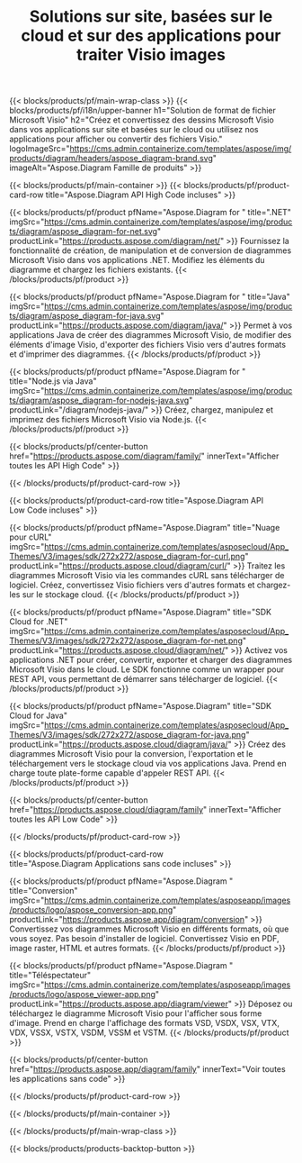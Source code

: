 ﻿---
title: Solutions sur site, basées sur le cloud et sur des applications pour traiter Visio images 
weight: 1110
url: /fr/
description: Créez, traitez et convertissez des dessins Microsoft Visio via des API High Code ou des SDK basés sur le cloud. Ou utilisez nos applications multiplateformes pour afficher ou convertir des fichiers Visio.
---
{{< blocks/products/pf/main-wrap-class >}}
{{< blocks/products/pf/i18n/upper-banner h1="Solution de format de fichier Microsoft Visio" h2="Créez et convertissez des dessins Microsoft Visio dans vos applications sur site et basées sur le cloud ou utilisez nos applications pour afficher ou convertir des fichiers Visio." logoImageSrc="https://cms.admin.containerize.com/templates/aspose/img/products/diagram/headers/aspose_diagram-brand.svg" imageAlt="Aspose.Diagram Famille de produits" >}}

{{< blocks/products/pf/main-container >}}
{{< blocks/products/pf/product-card-row title="Aspose.Diagram API High Code incluses" >}}

{{< blocks/products/pf/product pfName="Aspose.Diagram for " title=".NET" imgSrc="https://cms.admin.containerize.com/templates/aspose/img/products/diagram/aspose_diagram-for-net.svg" productLink="https://products.aspose.com/diagram/net/" >}}
Fournissez la fonctionnalité de création, de manipulation et de conversion de diagrammes Microsoft Visio dans vos applications .NET. Modifiez les éléments du diagramme et chargez les fichiers existants.
{{< /blocks/products/pf/product >}}

{{< blocks/products/pf/product pfName="Aspose.Diagram for " title="Java" imgSrc="https://cms.admin.containerize.com/templates/aspose/img/products/diagram/aspose_diagram-for-java.svg" productLink="https://products.aspose.com/diagram/java/" >}}
Permet à vos applications Java de créer des diagrammes Microsoft Visio, de modifier des éléments d'image Visio, d'exporter des fichiers Visio vers d'autres formats et d'imprimer des diagrammes.
{{< /blocks/products/pf/product >}}

{{< blocks/products/pf/product pfName="Aspose.Diagram for " title="Node.js via Java" imgSrc="https://cms.admin.containerize.com/templates/aspose/img/products/diagram/aspose_diagram-for-nodejs-java.svg" productLink="/diagram/nodejs-java/" >}}
Créez, chargez, manipulez et imprimez des fichiers Microsoft Visio via Node.js.
{{< /blocks/products/pf/product >}}

{{< blocks/products/pf/center-button href="https://products.aspose.com/diagram/family/" innerText="Afficher toutes les API High Code" >}}

{{< /blocks/products/pf/product-card-row >}}

{{< blocks/products/pf/product-card-row title="Aspose.Diagram API Low Code incluses" >}}

{{< blocks/products/pf/product pfName="Aspose.Diagram" title="Nuage pour cURL" imgSrc="https://cms.admin.containerize.com/templates/asposecloud/App_Themes/V3/images/sdk/272x272/aspose_diagram-for-curl.png" productLink="https://products.aspose.cloud/diagram/curl/" >}}
Traitez les diagrammes Microsoft Visio via les commandes cURL sans télécharger de logiciel. Créez, convertissez Visio fichiers vers d'autres formats et chargez-les sur le stockage cloud.
{{< /blocks/products/pf/product >}}

{{< blocks/products/pf/product pfName="Aspose.Diagram" title="SDK Cloud for .NET" imgSrc="https://cms.admin.containerize.com/templates/asposecloud/App_Themes/V3/images/sdk/272x272/aspose_diagram-for-net.png" productLink="https://products.aspose.cloud/diagram/net/" >}}
Activez vos applications .NET pour créer, convertir, exporter et charger des diagrammes Microsoft Visio dans le cloud. Le SDK fonctionne comme un wrapper pour REST API, vous permettant de démarrer sans télécharger de logiciel.
{{< /blocks/products/pf/product >}}

{{< blocks/products/pf/product pfName="Aspose.Diagram" title="SDK Cloud for Java" imgSrc="https://cms.admin.containerize.com/templates/asposecloud/App_Themes/V3/images/sdk/272x272/aspose_diagram-for-java.png" productLink="https://products.aspose.cloud/diagram/java/" >}}
Créez des diagrammes Microsoft Visio pour la conversion, l'exportation et le téléchargement vers le stockage cloud via vos applications Java. Prend en charge toute plate-forme capable d'appeler REST API.
{{< /blocks/products/pf/product >}}

{{< blocks/products/pf/center-button href="https://products.aspose.cloud/diagram/family" innerText="Afficher toutes les API Low Code" >}}

{{< /blocks/products/pf/product-card-row >}}

{{< blocks/products/pf/product-card-row title="Aspose.Diagram Applications sans code incluses" >}}

{{< blocks/products/pf/product pfName="Aspose.Diagram " title="Conversion" imgSrc="https://cms.admin.containerize.com/templates/asposeapp/images/products/logo/aspose_conversion-app.png" productLink="https://products.aspose.app/diagram/conversion" >}}
Convertissez vos diagrammes Microsoft Visio en différents formats, où que vous soyez. Pas besoin d'installer de logiciel. Convertissez Visio en PDF, image raster, HTML et autres formats.
{{< /blocks/products/pf/product >}}

{{< blocks/products/pf/product pfName="Aspose.Diagram " title="Téléspectateur" imgSrc="https://cms.admin.containerize.com/templates/asposeapp/images/products/logo/aspose_viewer-app.png" productLink="https://products.aspose.app/diagram/viewer" >}}
Déposez ou téléchargez le diagramme Microsoft Visio pour l'afficher sous forme d'image. Prend en charge l'affichage des formats VSD, VSDX, VSX, VTX, VDX, VSSX, VSTX, VSDM, VSSM et VSTM.
{{< /blocks/products/pf/product >}}

{{< blocks/products/pf/center-button href="https://products.aspose.app/diagram/family" innerText="Voir toutes les applications sans code" >}}

{{< /blocks/products/pf/product-card-row >}}

{{< /blocks/products/pf/main-container >}}


{{< /blocks/products/pf/main-wrap-class >}}

{{< blocks/products/products-backtop-button >}}